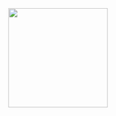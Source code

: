 <img src="https://private-user-images.githubusercontent.com/175240742/354811653-60b47bae-5fd5-4458-96fd-57dbf0120210.png?jwt=eyJhbGciOiJIUzI1NiIsInR5cCI6IkpXVCJ9.eyJpc3MiOiJnaXRodWIuY29tIiwiYXVkIjoicmF3LmdpdGh1YnVzZXJjb250ZW50LmNvbSIsImtleSI6ImtleTUiLCJleHAiOjE3MjI2ODI3ODEsIm5iZiI6MTcyMjY4MjQ4MSwicGF0aCI6Ii8xNzUyNDA3NDIvMzU0ODExNjUzLTYwYjQ3YmFlLTVmZDUtNDQ1OC05NmZkLTU3ZGJmMDEyMDIxMC5wbmc_WC1BbXotQWxnb3JpdGhtPUFXUzQtSE1BQy1TSEEyNTYmWC1BbXotQ3JlZGVudGlhbD1BS0lBVkNPRFlMU0E1M1BRSzRaQSUyRjIwMjQwODAzJTJGdXMtZWFzdC0xJTJGczMlMkZhd3M0X3JlcXVlc3QmWC1BbXotRGF0ZT0yMDI0MDgwM1QxMDU0NDFaJlgtQW16LUV4cGlyZXM9MzAwJlgtQW16LVNpZ25hdHVyZT04YjU4NTE4M2E4MmI0NDQ3OTJkYjA3ZjM4MzMwZDA3OWUxOTkyNGE3NmYyNjU2MThjNTY5YmYwOWVhOTc0NmFlJlgtQW16LVNpZ25lZEhlYWRlcnM9aG9zdCZhY3Rvcl9pZD0wJmtleV9pZD0wJnJlcG9faWQ9MCJ9.SSfKLE_fV1TJEBeCqn9QVgCyZBteOjNZ5BVWGDN-S7I" width="200" align="right">


